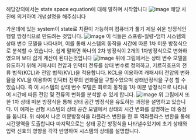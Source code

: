 해당강의에서는 state space equation에 대해 말하며 시작합니다
![image](https://github.com/user-attachments/assets/2e428832-bcd9-496f-8da8-c5fe51266175)
해당 사진에 의거하여 개념설명을 해주십니다

가운데에 있는 system이 state로 치환이 가능하며 컴퓨터가 풀기  제일 쉬운 방정식인 행렬 방정식으로 만드려는 것입니다.
![image](https://github.com/user-attachments/assets/0c49d25a-da03-4358-82f0-dc7411983116)
이 식들은 스프링-질량-댐퍼 시스템의 상태 변수 모델을 나타내며, 이를 통해 시스템의 동작을 시간에 따른 1차 미분 방정식으로 분석할 수 있습니다.
쉽게 말하면 하나의 2차 방정식이 2개의 1차방정식으로 변화하였으며 보다 쉽게 계산이 된다는것입니다
![image](https://github.com/user-attachments/assets/09a26e12-0340-4f62-a69e-86b1a59efcd3)
위에 그림에서는 상태 변수 모델을 유도하기 위해 커패시터 전압과 인덕터 전류를 상태 변수로 정의하고, 키르히호프의 전류 법칙(KCL)과 전압 법칙(KVL)을 적용합니다.
KCL을 이용하여 캐패시터 전압의 변화율을 KVL을 이용하여 인덕터 전류의 변화율을 구할수있으며 상태반정식을 구성 할 수 있습니다.
즉 이 시스템의 상태 변수 모델은 회로의 동작을 1차 미분 방정식으로 나타내어 시간에 따른 전압 및 전류의 변화를 분석할 수 있게 합니다.
![image](https://github.com/user-attachments/assets/aea827ab-6a2a-42a5-b134-ac3a27089cc7)
위 그림에서 또한 1차 상태 미분 방정식을 통해 상태 공간 방정식을 유도하는 과정을 설명하고 있습니다. 이 예제는 선형 시스템의 상태 공간 모델에서 상태의 시간 변화를 설명하는 데 중점을 둡니다.
위 식에서 나온 미분방정식을 라플라스 변환을 한 후 역라플라스 변환을 통해 시간영역을 도출합니다
마지막으로는 상태 공간 방정식을 나타낼수있기에 초기 상태와 입력 신호의 영향을 각각 반영하여 시스템의 상태를 설명합니다.
